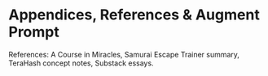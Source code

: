 # Appendices, References & Augment Prompt

References: A Course in Miracles, Samurai Escape Trainer summary, TeraHash concept notes, Substack essays.
